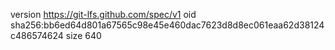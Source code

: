 version https://git-lfs.github.com/spec/v1
oid sha256:bb6ed64d801a67565c98e45e460dac7623d8d8ec061eaa62d38124c486574624
size 640

